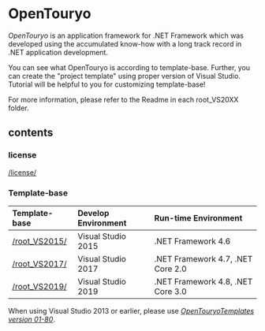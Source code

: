 ﻿# OpenTouryo
*OpenTouryo* is an application framework for .NET Framework which was developed using the accumulated know-how with a long track record in .NET application development.

You can see what OpenTouryo is according to template-base.
Further, you can create the "project template" using proper version of Visual Studio.
Tutorial will be helpful to you for customizing template-base!

For more information, please refer to the Readme in each root_VS20XX folder.

## contents

### license
[/license/](https://github.com/OpenTouryoProject/OpenTouryoTemplates/tree/master/license)

### Template-base
|Template-base|Develop Environment|Run-time Environment|
|:-----|:------------------|:-------------------|
|[/root_VS2015/](https://github.com/OpenTouryoProject/OpenTouryoTemplates/tree/master/root_VS2015)|Visual Studio 2015|.NET Framework 4.6|
|[/root_VS2017/](https://github.com/OpenTouryoProject/OpenTouryoTemplates/tree/master/root_VS2017)|Visual Studio 2017|.NET Framework 4.7, .NET Core 2.0|
|[/root_VS2019/](https://github.com/OpenTouryoProject/OpenTouryoTemplates/tree/master/root_VS2019)|Visual Studio 2019|.NET Framework 4.8, .NET Core 3.0|

When using Visual Studio 2013 or earlier, please use *[OpenTouryoTemplates version 01-80](https://github.com/OpenTouryoProject/OpenTouryoTemplates/tree/01-80)*.
